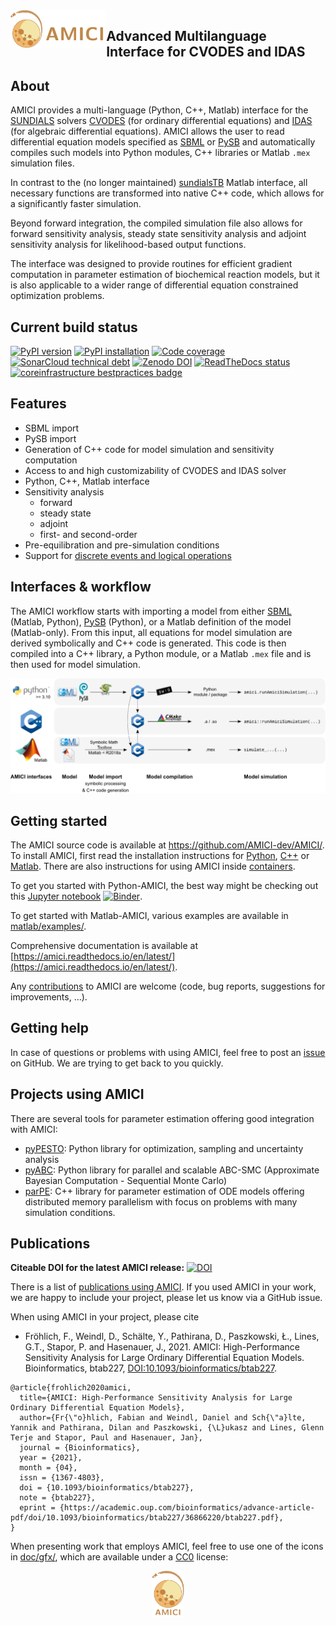 <img src="https://raw.githubusercontent.com/AMICI-dev/AMICI/master/doc/gfx/banner.png" height="60" align="left" alt="AMICI logo">

## Advanced Multilanguage Interface for CVODES and IDAS

## About

AMICI provides a multi-language (Python, C++, Matlab) interface for the
[SUNDIALS](https://computing.llnl.gov/projects/sundials/) solvers
[CVODES](https://computing.llnl.gov/projects/sundials/cvodes)
(for ordinary differential equations) and
[IDAS](https://computing.llnl.gov/projects/sundials/idas)
(for algebraic differential equations). AMICI allows the user to read
differential equation models specified as [SBML](http://sbml.org/)
or [PySB](http://pysb.org/)
and automatically compiles such models into Python modules, C++ libraries or
Matlab `.mex` simulation files.

In contrast to the (no longer maintained)
[sundialsTB](https://computing.llnl.gov/projects/sundials/sundials-software)
Matlab interface, all necessary functions are transformed into native
C++ code, which allows for a significantly faster simulation.

Beyond forward integration, the compiled simulation file also allows for
forward sensitivity analysis, steady state sensitivity analysis and
adjoint sensitivity analysis for likelihood-based output functions.

The interface was designed to provide routines for efficient gradient
computation in parameter estimation of biochemical reaction models, but
it is also applicable to a wider range of differential equation
constrained optimization problems.

## Current build status

<a href="https://badge.fury.io/py/amici">
  <img src="https://badge.fury.io/py/amici.svg" alt="PyPI version"></a>
<a href="https://github.com/AMICI-dev/AMICI/actions/workflows/test_pypi.yml">
  <img src="https://github.com/AMICI-dev/AMICI/actions/workflows/test_pypi.yml/badge.svg" alt="PyPI installation"></a>
<a href="https://codecov.io/gh/AMICI-dev/AMICI">
  <img src="https://codecov.io/gh/AMICI-dev/AMICI/branch/master/graph/badge.svg" alt="Code coverage"></a>
<a href="https://sonarcloud.io/dashboard?id=ICB-DCM_AMICI&branch=master">
  <img src="https://sonarcloud.io/api/project_badges/measure?branch=master&project=ICB-DCM_AMICI&metric=sqale_index" alt="SonarCloud technical debt"></a>
<a href="https://zenodo.org/badge/latestdoi/43677177">
  <img src="https://zenodo.org/badge/43677177.svg" alt="Zenodo DOI"></a>
<a href="https://amici.readthedocs.io/en/latest/?badge=latest">
 <img src="https://readthedocs.org/projects/amici/badge/?version=latest" alt="ReadTheDocs status"></a>
<a href="https://bestpractices.coreinfrastructure.org/projects/3780">
  <img src="https://bestpractices.coreinfrastructure.org/projects/3780/badge" alt="coreinfrastructure bestpractices badge"></a>

## Features

* SBML import
* PySB import
* Generation of C++ code for model simulation and sensitivity
  computation
* Access to and high customizability of CVODES and IDAS solver
* Python, C++, Matlab interface
* Sensitivity analysis
  * forward
  * steady state
  * adjoint
  * first- and second-order
* Pre-equilibration and pre-simulation conditions
* Support for
  [discrete events and logical operations](https://academic.oup.com/bioinformatics/article/33/7/1049/2769435)

## Interfaces & workflow

The AMICI workflow starts with importing a model from either
[SBML](http://sbml.org/) (Matlab, Python), [PySB](http://pysb.org/) (Python),
or a Matlab definition of the model (Matlab-only). From this input,
all equations for model simulation
are derived symbolically and C++ code is generated. This code is then
compiled into a C++ library, a Python module, or a Matlab `.mex` file and
is then used for model simulation.

![AMICI workflow](https://raw.githubusercontent.com/AMICI-dev/AMICI/master/doc/gfx/amici_workflow.png)

## Getting started

The AMICI source code is available at https://github.com/AMICI-dev/AMICI/.
To install AMICI, first read the installation instructions for
[Python](https://amici.readthedocs.io/en/latest/python_installation.html),
[C++](https://amici.readthedocs.io/en/develop/cpp_installation.html) or
[Matlab](https://amici.readthedocs.io/en/develop/matlab_installation.html).
There are also instructions for using AMICI inside
[containers](https://github.com/AMICI-dev/AMICI/tree/master/container).

To get you started with Python-AMICI, the best way might be checking out this
[Jupyter notebook](https://github.com/AMICI-dev/AMICI/blob/master/doc/examples/getting_started/GettingStarted.ipynb)
[![Binder](https://mybinder.org/badge_logo.svg)](https://mybinder.org/v2/gh/AMICI-dev/AMICI/develop?labpath=doc%2Fexamples%2Fgetting_started%2FGettingStarted.ipynb).

To get started with Matlab-AMICI, various examples are available
in [matlab/examples/](https://github.com/AMICI-dev/AMICI/tree/master/matlab/examples).

Comprehensive documentation is available at
[https://amici.readthedocs.io/en/latest/](https://amici.readthedocs.io/en/latest/).

Any [contributions](https://amici.readthedocs.io/en/develop/CONTRIBUTING.html)
to AMICI are welcome (code, bug reports, suggestions for improvements, ...).


## Getting help

In case of questions or problems with using AMICI, feel free to post an
[issue](https://github.com/AMICI-dev/AMICI/issues) on GitHub. We are trying to
get back to you quickly.

## Projects using AMICI

There are several tools for parameter estimation offering good integration
with AMICI:

* [pyPESTO](https://github.com/ICB-DCM/pyPESTO): Python library for
  optimization, sampling and uncertainty analysis
* [pyABC](https://github.com/ICB-DCM/pyABC): Python library for
  parallel and scalable ABC-SMC (Approximate Bayesian Computation - Sequential
  Monte Carlo)
* [parPE](https://github.com/ICB-DCM/parPE): C++ library for parameter
  estimation of ODE models offering distributed memory parallelism with focus
  on problems with many simulation conditions.

## Publications

**Citeable DOI for the latest AMICI release:**
[![DOI](https://zenodo.org/badge/43677177.svg)](https://zenodo.org/badge/latestdoi/43677177)

There is a list of [publications using AMICI](https://amici.readthedocs.io/en/latest/references.html).
If you used AMICI in your work, we are happy to include
your project, please let us know via a GitHub issue.

When using AMICI in your project, please cite
* Fröhlich, F., Weindl, D., Schälte, Y., Pathirana, D., Paszkowski, Ł., Lines, G.T., Stapor, P. and Hasenauer, J., 2021.
  AMICI: High-Performance Sensitivity Analysis for Large Ordinary Differential Equation Models. Bioinformatics, btab227,
  [DOI:10.1093/bioinformatics/btab227](https://doi.org/10.1093/bioinformatics/btab227).
```
@article{frohlich2020amici,
  title={AMICI: High-Performance Sensitivity Analysis for Large Ordinary Differential Equation Models},
  author={Fr{\"o}hlich, Fabian and Weindl, Daniel and Sch{\"a}lte, Yannik and Pathirana, Dilan and Paszkowski, {\L}ukasz and Lines, Glenn Terje and Stapor, Paul and Hasenauer, Jan},
  journal = {Bioinformatics},
  year = {2021},
  month = {04},
  issn = {1367-4803},
  doi = {10.1093/bioinformatics/btab227},
  note = {btab227},
  eprint = {https://academic.oup.com/bioinformatics/advance-article-pdf/doi/10.1093/bioinformatics/btab227/36866220/btab227.pdf},
}
```

When presenting work that employs AMICI, feel free to use one of the icons in
[doc/gfx/](https://github.com/AMICI-dev/AMICI/tree/master/doc/gfx),
which are available under a
[CC0](https://github.com/AMICI-dev/AMICI/tree/master/doc/gfx/LICENSE.md)
license:

<p align="center">
  <img src="https://raw.githubusercontent.com/AMICI-dev/AMICI/master/doc/gfx/logo_text.png" height="75" alt="AMICI Logo">
</p>
